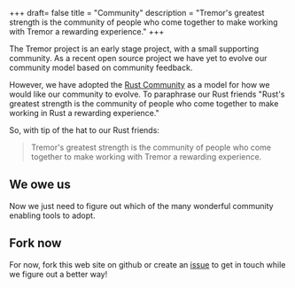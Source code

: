 +++
draft= false
title = "Community"
description = "Tremor's greatest strength is the community of people who come together to make working with Tremor a rewarding experience."
+++

The Tremor project is an early stage project, with a small supporting community. As a recent
open source project we have yet to evolve our community model based on community feedback.

However, we have adopted the [Rust Community](https://www.rust-lang.org/community) as a model
for how we would like our community to evolve. To paraphrase our Rust friends "Rust's greatest
strength is the community of people who come together to make working in Rust a rewarding experience."

So, with tip of the hat to our Rust friends:


> Tremor's greatest strength is the community of people who come together to make working with Tremor a rewarding experience.

## We owe us

Now we just need to figure out which of the many wonderful community enabling tools to adopt.

## Fork now

For now, fork this web site on github or create an [issue](https://github.com/wayfair-tremor/tremor-www-main/issues) to get in touch while we figure out a better way!
